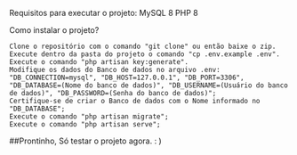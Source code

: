 Requisitos para executar o projeto:
    MySQL 8
    PHP 8

Como instalar o projeto?

    Clone o repositório com o comando "git clone" ou então baixe o zip.
    Execute dentro da pasta do projeto o comando "cp .env.example .env".
    Execute o comando "php artisan key:generate".
    Modifique os dados do Banco de dados no arquivo .env: "DB_CONNECTION=mysql", "DB_HOST=127.0.0.1", "DB_PORT=3306", "DB_DATABASE=(Nome do banco de dados)", "DB_USERNAME=(Usuário do banco de dados)", "DB_PASSWORD=(Senha do banco de dados)";
    Certifique-se de criar o Banco de dados com o Nome informado no "DB_DATABASE";
    Execute o comando "php artisan migrate";
    Execute o comando "php artisan serve";

##Prontinho, Só testar o projeto agora. : )
